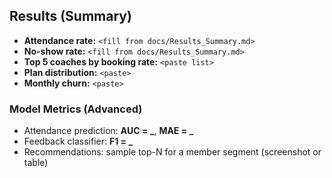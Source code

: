 
## Results (Summary)
- **Attendance rate:** `<fill from docs/Results_Summary.md>`
- **No-show rate:** `<fill from docs/Results_Summary.md>`
- **Top 5 coaches by booking rate:** `<paste list>`
- **Plan distribution:** `<paste>`
- **Monthly churn:** `<paste>`

### Model Metrics (Advanced)
- Attendance prediction: **AUC = _**, **MAE = _**
- Feedback classifier: **F1 = _**
- Recommendations: sample top-N for a member segment (screenshot or table)

